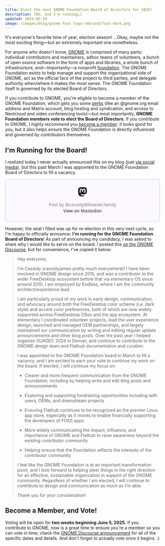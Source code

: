 ```yaml
---
title: Elect the next GNOME Foundation Board of Directors for 2025!
description: (Oh, and I'm running…)
updated: 2025-05-19
image: /images/blog/gnome-foot-logo-rebrand/foot-dark.png
---
```


It's everyone's favorite time of year, election season! …Okay, maybe not the most exciting thing—but an extremely important one nonetheless.

For anyone who doesn't know, [GNOME](https://gnome.org) is comprised of many parts: individual contributors and maintainers, adhoc teams of volunteers, a bunch of open source software in the form of apps and libraries, a whole bunch of infrastructure, and—importantly—a nonprofit [foundation](https://handbook.gnome.org/foundation.html). The GNOME Foundation exists to help manage and support the organizational side of GNOME, act as the official face of the project to third parties, and delegate authority when/where it makes the most sense. The GNOME Foundation itself is governed by its elected Board of Directors.

If you contribute to GNOME, you're eligible to become a _member_ of the GNOME Foundation, which gets you some [perks](https://handbook.gnome.org/foundation/membership-benefits.html) (like an @gnome.org email address and Matrix account, blog hosting and syndication, and access to Nextcloud and video conferencing tools)—but most importantly, **GNOME Foundation members vote to elect the Board of Directors**. If you contribute to GNOME, I highly recommend you [become a member](https://foundation.gnome.org/membership/): it looks good for you, but it also helps ensure the GNOME Foundation is directly influenced and governed by contributors themselves.

## I'm Running for the Board!

I realized today I never actually announced this on my blog (just [via social media](https://mastodon.blaede.family/@cassidy/114186002034585963)), but this past March I was appointed to the GNOME Foundation Board of Directors to fill a vacancy.

<blockquote class="mastodon-embed" data-embed-url="https://mastodon.blaede.family/@cassidy/114186002034585963/embed" style="background: #FCF8FF; border-radius: 8px; border: 1px solid #C9C4DA; margin: 0; max-width: 540px; min-width: 270px; overflow: hidden; padding: 0;"> <a href="https://mastodon.blaede.family/@cassidy/114186002034585963" target="_blank" style="align-items: center; color: #1C1A25; display: flex; flex-direction: column; font-family: system-ui, -apple-system, BlinkMacSystemFont, 'Segoe UI', Oxygen, Ubuntu, Cantarell, 'Fira Sans', 'Droid Sans', 'Helvetica Neue', Roboto, sans-serif; font-size: 14px; justify-content: center; letter-spacing: 0.25px; line-height: 20px; padding: 24px; text-decoration: none;"> <svg xmlns="http://www.w3.org/2000/svg" xmlns:xlink="http://www.w3.org/1999/xlink" width="32" height="32" viewBox="0 0 79 75"><path d="M74.7135 16.6043C73.6199 8.54587 66.5351 2.19527 58.1366 0.964691C56.7196 0.756754 51.351 0 38.9148 0H38.822C26.3824 0 23.7135 0.756754 22.2966 0.964691C14.1319 2.16118 6.67571 7.86752 4.86669 16.0214C3.99657 20.0369 3.90371 24.4888 4.06535 28.5726C4.29578 34.4289 4.34049 40.275 4.877 46.1075C5.24791 49.9817 5.89495 53.8251 6.81328 57.6088C8.53288 64.5968 15.4938 70.4122 22.3138 72.7848C29.6155 75.259 37.468 75.6697 44.9919 73.971C45.8196 73.7801 46.6381 73.5586 47.4475 73.3063C49.2737 72.7302 51.4164 72.086 52.9915 70.9542C53.0131 70.9384 53.0308 70.9178 53.0433 70.8942C53.0558 70.8706 53.0628 70.8445 53.0637 70.8179V65.1661C53.0634 65.1412 53.0574 65.1167 53.0462 65.0944C53.035 65.0721 53.0189 65.0525 52.9992 65.0371C52.9794 65.0218 52.9564 65.011 52.9318 65.0056C52.9073 65.0002 52.8819 65.0003 52.8574 65.0059C48.0369 66.1472 43.0971 66.7193 38.141 66.7103C29.6118 66.7103 27.3178 62.6981 26.6609 61.0278C26.1329 59.5842 25.7976 58.0784 25.6636 56.5486C25.6622 56.5229 25.667 56.4973 25.6775 56.4738C25.688 56.4502 25.7039 56.4295 25.724 56.4132C25.7441 56.397 25.7678 56.3856 25.7931 56.3801C25.8185 56.3746 25.8448 56.3751 25.8699 56.3816C30.6101 57.5151 35.4693 58.0873 40.3455 58.086C41.5183 58.086 42.6876 58.086 43.8604 58.0553C48.7647 57.919 53.9339 57.6701 58.7591 56.7361C58.8794 56.7123 58.9998 56.6918 59.103 56.6611C66.7139 55.2124 73.9569 50.665 74.6929 39.1501C74.7204 38.6967 74.7892 34.4016 74.7892 33.9312C74.7926 32.3325 75.3085 22.5901 74.7135 16.6043ZM62.9996 45.3371H54.9966V25.9069C54.9966 21.8163 53.277 19.7302 49.7793 19.7302C45.9343 19.7302 44.0083 22.1981 44.0083 27.0727V37.7082H36.0534V27.0727C36.0534 22.1981 34.124 19.7302 30.279 19.7302C26.8019 19.7302 25.0651 21.8163 25.0617 25.9069V45.3371H17.0656V25.3172C17.0656 21.2266 18.1191 17.9769 20.2262 15.568C22.3998 13.1648 25.2509 11.9308 28.7898 11.9308C32.8859 11.9308 35.9812 13.492 38.0447 16.6111L40.036 19.9245L42.0308 16.6111C44.0943 13.492 47.1896 11.9308 51.2788 11.9308C54.8143 11.9308 57.6654 13.1648 59.8459 15.568C61.9529 17.9746 63.0065 21.2243 63.0065 25.3172L62.9996 45.3371Z" fill="currentColor"/></svg> <div style="color: #787588; margin-top: 16px;">Post by @cassidy@blaede.family</div> <div style="font-weight: 500;">View on Mastodon</div> </a> </blockquote> <script data-allowed-prefixes="https://mastodon.blaede.family/" async src="https://mastodon.blaede.family/embed.js"></script>

However, the seat I filled was up for re-election in this very next cycle, so I'm happy to officially announce: **I'm running for the GNOME Foundation Board of Directors**! As part of announcing my candidacy, I was asked to share why I would like to serve on the board. I posted this [on the GNOME Discourse](https://discourse.gnome.org/t/2025-board-candidate-cassidy-james-blaede/28982), but for convenience, I've copied it below:

>Hey everyone,
>
>I'm Cassidy (cassidyjames pretty much everywhere)! I have been involved in GNOME design since 2015, and was a contributor to the wider FreeDesktop ecosystem before that via elementary OS since around 2010. I am employed by Endless, where I am the community architect/experience lead.
>
>I am particularly proud of my work in early design, communication, and advocacy around both the FreeDesktop color scheme (i.e. dark style) and accent color preferences, both of which are now widely supported across FreeDesktop OSes and the app ecosystem. At elementary I coordinated volunteer projects, lead the user experience design, launched and managed OEM partnerships, and largely maintained our communication by writing and editing regular update announcements and other blog posts. Over the past year I helped organize GUADEC 2024 in Denver, and continue to contribute to the GNOME design team and Flathub documentation and curation.
>
>I was appointed to the GNOME Foundation board in March to fill a vacancy, and I am excited to earn your vote to continue my work on the board. If elected, I will continue my focus on:
>
>- Clearer and more frequent communication from the GNOME Foundation, including by helping write and edit blog posts and announcements
>
>- Exploring and supporting fundraising opportunities including with users, OEMs, and downstream projects
>
>- Ensuring Flathub continues to be recognized as the premier Linux app store, especially as it moves to enable financially supporting the developers of FOSS apps
>
>- More widely communicating the impact, influence, and importance of GNOME and Flathub to raise awareness beyond the existing contributor community
>
>- Helping ensure that the Foundation reflects the interests of the contributor community
>
>I feel like the GNOME Foundation is at an important transformation point, and I look forward to helping steer things in the right direction for an effective, sustainable organization in support of the GNOME community. Regardless of whether I am elected, I will continue to contribute to design and communication as much as I'm able.
>
>Thank you for your consideration!

## Become a Member, and Vote!

Voting will be open for **two weeks beginning June 5, 2025.** If you contribute to GNOME, now is a great time to ensure you're a member so you can vote in time; check the [GNOME Discourse announcement](https://discourse.gnome.org/t/gnome-foundation-board-of-directors-elections-2025/28980) for all of the specific dates and details. And don't forget to actually vote once it begins. :)
